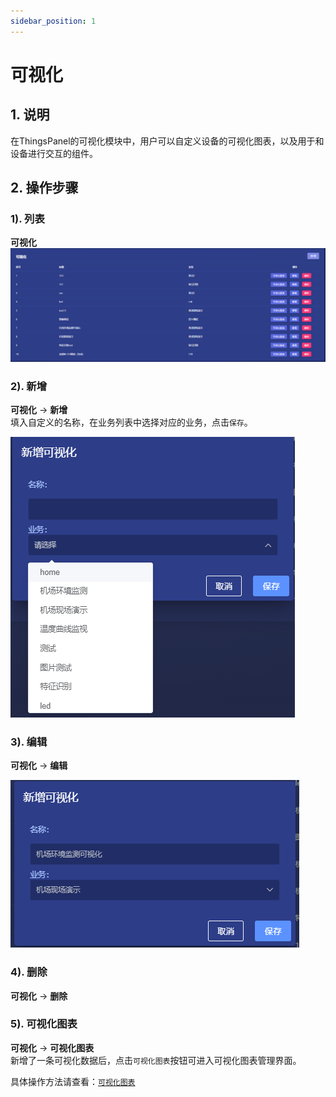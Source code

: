 ```yaml
---
sidebar_position: 1
---
```


# 可视化

## 1. 说明
在ThingsPanel的可视化模块中，用户可以自定义设备的可视化图表，以及用于和设备进行交互的组件。

## 2. 操作步骤

### 1). 列表
**可视化**
![img.png](images/visualization_02_01.png)

### 2). 新增
**可视化** -> **新增**  
填入自定义的名称，在业务列表中选择对应的业务，点击`保存`。  

![img.png](images/visualization_02_02.png) 

### 3). 编辑
**可视化** -> **编辑**  

![img.png](images/visualization_02_03.png)

### 4). 删除
**可视化** -> **删除**  

### 5). 可视化图表
**可视化** -> **可视化图表**   
新增了一条可视化数据后，点击`可视化图表`按钮可进入可视化图表管理界面。  

具体操作方法请查看：[`可视化图表`](./visualization_chart)